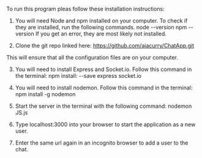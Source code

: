 To run this program pleas follow these installation instructions:
1. You will need Node and npm installed on your computer. To check if they are installed, run the following commands.
node --version
npm --version
If you get an error, they are most likely not installed.

2. Clone the git repo linked here:
https://github.com/ajacurry/ChatApp.git

This will ensure that all the configuration files are on your computer.

3. You will need to install Express and Socket.io. Follow this command in the terminal:
npm install: --save express socket.io

4. You will need to install nodemon. Follow this command in the terminal:
npm install -g nodemon

5. Start the server in the terminal with the following command:
nodemon JS.js

6. Type localhost:3000 into your browser to start the application as a new user.

7. Enter the same url again in an incognito browser to add a user to the chat.
